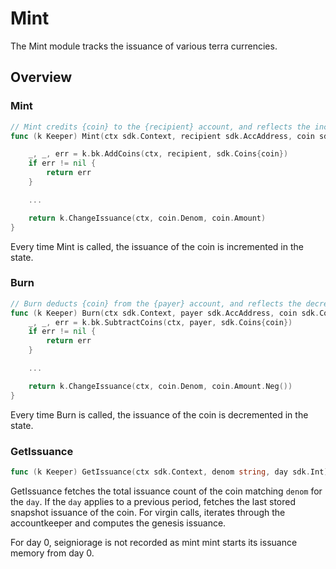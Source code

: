 # Mint

The Mint module tracks the issuance of various terra currencies.

## Overview

### Mint

```go
// Mint credits {coin} to the {recipient} account, and reflects the increase in issuance
func (k Keeper) Mint(ctx sdk.Context, recipient sdk.AccAddress, coin sdk.Coin) (err sdk.Error) {

    _, _, err = k.bk.AddCoins(ctx, recipient, sdk.Coins{coin})
    if err != nil {
        return err
    }

    ...

    return k.ChangeIssuance(ctx, coin.Denom, coin.Amount)
}
```

Every time Mint is called, the issuance of the coin is incremented in the state.

### Burn

```go
// Burn deducts {coin} from the {payer} account, and reflects the decrease in issuance
func (k Keeper) Burn(ctx sdk.Context, payer sdk.AccAddress, coin sdk.Coin) (err sdk.Error) {
    _, _, err = k.bk.SubtractCoins(ctx, payer, sdk.Coins{coin})
    if err != nil {
        return err
    }

    ...

    return k.ChangeIssuance(ctx, coin.Denom, coin.Amount.Neg())
}
```

Every time Burn is called, the issuance of the coin is decremented in the state.

### GetIssuance

```go
func (k Keeper) GetIssuance(ctx sdk.Context, denom string, day sdk.Int) (issuance sdk.Int)
```

GetIssuance fetches the total issuance count of the coin matching `denom` for the `day`. If the `day` applies to a previous period, fetches the last stored snapshot issuance of the coin. For virgin calls, iterates through the accountkeeper and computes the genesis issuance.

For day 0, seigniorage is not recorded as mint mint starts its issuance memory from day 0.

